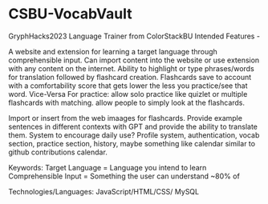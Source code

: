 # CSBU-VocabVault
GryphHacks2023 Language Trainer from ColorStackBU
Intended Features - 

A website and extension for learning a target language through comprehensible input.
Can import content into the website or use extension with any content on the internet.
Ability to highlight or type phrases/words for translation followed by flashcard creation.
Flashcards save to account with a comfortability score that gets lower the less you practice/see that word. Vice-Versa
For practice:
  allow solo practice like quizlet or multiple flashcards with matching. 
  allow people to simply look at the flashcards.
  
Import or insert from the web imaages for flashcards.
Provide example sentences in different contexts with GPT and provide the ability to translate them.
System to encourage daily use?
Profile system, authentication, vocab section, practice section, history, maybe something like calendar similar to github contributions calendar.


Keywords:
Target Language = Language you intend to learn
Comprehensible Input = Something the user can understand ~80% of


Technologies/Languages:
JavaScript/HTML/CSS/
MySQL

